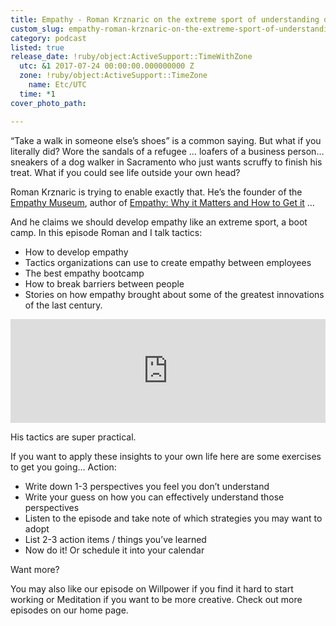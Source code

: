 ```yaml
---
title: Empathy - Roman Krznaric on the extreme sport of understanding others
custom_slug: empathy-roman-krznaric-on-the-extreme-sport-of-understanding-others
category: podcast
listed: true
release_date: !ruby/object:ActiveSupport::TimeWithZone
  utc: &1 2017-07-24 00:00:00.000000000 Z
  zone: !ruby/object:ActiveSupport::TimeZone
    name: Etc/UTC
  time: *1
cover_photo_path: 

---
```

“Take a walk in someone else’s shoes” is a common saying. But what if you literally did? Wore the sandals of a refugee … loafers of a business person… sneakers of a dog walker in Sacramento who just wants scruffy to finish his treat. What if you could see life outside your own head?
 
Roman Krznaric is trying to enable exactly that. He’s the founder of the [Empathy Museum](http://www.empathymuseum.com/), author of [Empathy: Why it Matters and How to Get it](https://www.amazon.com/Empathy-Why-Matters-How-Get/dp/0399171401) …

And he claims we should develop empathy like an extreme sport, a boot camp. In this episode Roman and I talk tactics:

* How to develop empathy 
* Tactics organizations can use to create empathy between employees
* The best empathy bootcamp
* How to break barriers between people
* Stories on how empathy brought about some of the greatest innovations of the last century.
 
<iframe width="100%" height="166" scrolling="no" frameborder="no" src="https://w.soundcloud.com/player/?url=https%3A//api.soundcloud.com/tracks/246456347&amp;auto_play=false&amp;hide_related=false&amp;hide_related=false&amp;show_comments=true&amp;show_user=true&amp;show_reposts=false"></iframe>

His tactics are super practical.

If you want to apply these insights to your own life here are some exercises to get you going… Action:

* Write down 1-3 perspectives you feel you don’t understand
* Write your guess on how you can effectively understand those perspectives
* Listen to the episode and take note of which strategies you may want to adopt
* List 2-3 action items / things you’ve learned
* Now do it! Or schedule it into your calendar

Want more?

You may also like our episode on Willpower if you find it hard to start working or Meditation if you want to be more creative. Check out more episodes on our home page.
